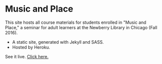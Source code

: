 # Music and Place
This site hosts all course materials for students enrolled in "Music and Place," a seminar for adult learners at the Newberry Library in Chicago (Fall 2016).

* A static site, generated with Jekyll and SASS.
* Hosted by Heroku.

See it live. [Click here.](http://www.music-and-place.com)
